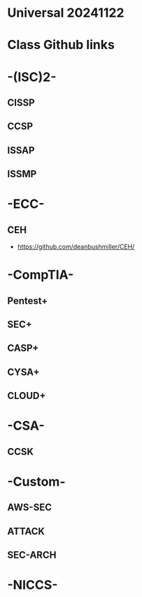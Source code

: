 # Universal 20241122
# Class Github links
# -(ISC)2-
## CISSP
## CCSP
## ISSAP
## ISSMP
# -ECC-
## CEH
* https://github.com/deanbushmiller/CEH/
# -CompTIA-
## Pentest+
## SEC+
## CASP+
## CYSA+
## CLOUD+
# -CSA-
## CCSK
# -Custom-
## AWS-SEC
## ATTACK
## SEC-ARCH
# -NICCS-
